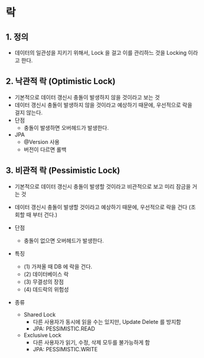 # 락
## 1. 정의
- 데이터의 일관성을 지키기 위해서, Lock 을 걸고 이를 관리하느 것을 Locking 이라고 한다.

## 2. 낙관적 락 (Optimistic Lock)
- 기본적으로 데이터 갱신시 충돌이 발생하지 않을 것이라고 보는 것
- 데이터 갱신시 충돌이 발생하지 않을 것이라고 예상하기 때문에, 우선적으로 락을 걸지 않는다.
- 단점
    - 충돌이 발생하면 오버헤드가 발생한다.
- JPA
    - @Version 사용
    - 버전이 다르면 롤백

## 3. 비관적 락 (Pessimistic Lock)
- 기본적으로 데이터 갱신시 충돌이 발생할 것이라고 비관적으로 보고 미리 잠금을 거는 것
- 데이터 갱신시 충돌이 발생할 것이라고 예상하기 때문에, 우선적으로 락을 건다 (조회할 때 부터 건다.)
- 단점
    - 충돌이 없으면 오버헤드가 발생한다.
- 특징
    - (1) 가져올 때 DB 에 락을 건다.
    - (2) 데이터베이스 락
    - (3) 무결성의 장점
    - (4) 데드락의 위험성
 
- 종류
    - Shared Lock
        - 다른 사용자가 동시에 읽을 수는 있지만, Update Delete 를 방지함
        - JPA: PESSIMISTIC.READ 
    - Exclusive Lock
        - 다른 사용자가 읽기, 수정, 삭제 모두를 불가능하게 함 
        - JPA: PESSIMISTIC.WRITE
  
